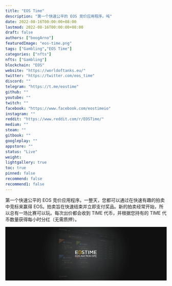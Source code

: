 ```yaml
---
title: "EOS Time"
description: "第一个快速公平的 EOS 竞价应用程序。吨"
date: 2022-08-16T00:00:00+08:00
lastmod: 2022-08-16T00:00:00+08:00
draft: false
authors: ["boogArno"]
featuredImage: "eos-time.png"
tags: ["Gambling","EOS Time"]
categories: ["nfts"]
nfts: ["Gambling"]
blockchain: "EOS"
website: "https://worldoftanks.eu/"
twitter: "https://twitter.com/eos_time"
discord: ""
telegram: "https://t.me/eostime"
github: ""
youtube: ""
twitch: ""
facebook: "https://www.facebook.com/eostimeio"
instagram: ""
reddit: "https://www.reddit.com/r/EOSTime/"
medium: ""
steam: ""
gitbook: ""
googleplay: ""
appstore: ""
status: "Live"
weight: 
lightgallery: true
toc: true
pinned: false
recommend: false
recommend1: false
---
```

第一个快速公平的 EOS 竞价应用程序。一整天，您都可以通过在快速有趣的拍卖中竞标来赢得 EOS。拍卖旨在快速结束并立即支付奖品。新的拍卖经常开始，所以总有一场比赛可以玩。每次出价都会收到 TIME 代币，并根据您持有的 TIME 代币数量获得每小时分红（无需质押）。

![1500x500](1500x500.jpg)